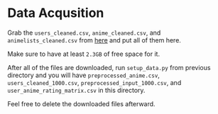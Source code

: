 # Data Acqusition

Grab the `users_cleaned.csv`, `anime_cleaned.csv`, and `animelists_cleaned.csv` from [here](https://www.kaggle.com/datasets/azathoth42/myanimelist) and put all of them here.

Make sure to have at least `2.3GB` of free space for it.

After all of the files are downloaded, run `setup_data.py` from previous directory and you will have `preprocessed_anime.csv`, `users_cleaned_1000.csv`, `preprocessed_input_1000.csv`, and `user_anime_rating_matrix.csv` in this directory. 

Feel free to delete the downloaded files afterward.